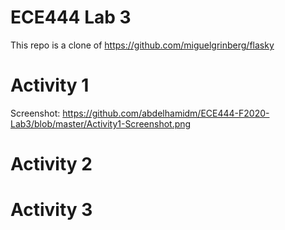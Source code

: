 # ECE444 Lab 3

This repo is a clone of https://github.com/miguelgrinberg/flasky

# Activity 1 #

Screenshot:
https://github.com/abdelhamidm/ECE444-F2020-Lab3/blob/master/Activity1-Screenshot.png

# Activity 2 #

# Activity 3 #
